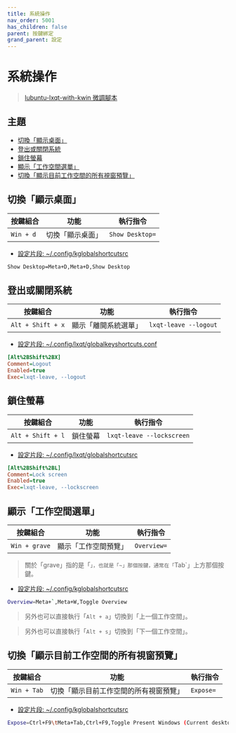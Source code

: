 ```yaml
---
title: 系統操作
nav_order: 5001
has_children: false
parent: 按鍵綁定
grand_parent: 設定
---
```



# 系統操作

> [lubuntu-lxqt-with-kwin 微調腳本](https://github.com/samwhelp/lubuntu-lxqt-with-kwin-adjustment/tree/main/prototype/main/lxqt-config/Main)




## 主題

* [切換「顯示桌面」](#切換顯示桌面)
* [登出或關閉系統](#登出或關閉系統)
* [鎖住螢幕](#鎖住螢幕)
* [顯示「工作空間選單」](#顯示工作空間選單)
* [切換「顯示目前工作空間的所有視窗預覽」](#切換顯示目前工作空間的所有視窗預覽)




## 切換「顯示桌面」

| 按鍵組合           | 功能             | 執行指令             |
| ------------------ | ---------------- | -------------------- |
| `Win + d`          | 切換「顯示桌面」 | `Show Desktop=`      |


* [設定片段: ~/.config/kglobalshortcutsrc](https://github.com/samwhelp/lubuntu-lxqt-with-kwin-adjustment/blob/main/prototype/main/lxqt-config/Main/asset/overlay/etc/skel/.config/kglobalshortcutsrc#L62)

``` sh
Show Desktop=Meta+D,Meta+D,Show Desktop
```




## 登出或關閉系統

| 按鍵組合           | 功能                 | 執行指令             |
| ------------------ | -------------------- | -------------------- |
| `Alt + Shift + x`  | 顯示「離開系統選單」 | `lxqt-leave --logout`    |


* [設定片段: ~/.config/lxqt/globalkeyshortcuts.conf](https://github.com/samwhelp/lubuntu-lxqt-with-kwin-adjustment/blob/main/prototype/main/lxqt-config/Main/asset/overlay/etc/skel/.config/lxqt/globalkeyshortcuts.conf#L6-L8)

``` ini
[Alt%2BShift%2BX]
Comment=Logout
Enabled=true
Exec=lxqt-leave, --logout
```



## 鎖住螢幕

| 按鍵組合           | 功能         | 執行指令              |
| ------------------ | ------------ | --------------------- |
| `Alt + Shift + l`  | 鎖住螢幕     | `lxqt-leave --lockscreen` |


* [設定片段: ~/.config/lxqt/globalshortcutsrc](https://github.com/samwhelp/lubuntu-lxqt-with-kwin-adjustment/blob/main/prototype/main/lxqt-config/Main/asset/overlay/etc/skel/.config/lxqt/globalkeyshortcuts.conf#L235-L238)

``` ini
[Alt%2BShift%2BL]
Comment=Lock screen
Enabled=true
Exec=lxqt-leave, --lockscreen
```



## 顯示「工作空間選單」

| 按鍵組合          | 功能                 | 執行指令             |
| ----------------- | -------------------- | -------------------- |
| `Win + grave`     | 顯示「工作空間預覽」 | `Overview=`   |


> 關於「grave」指的是「`」，也就是「~」那個按鍵，通常在「`Tab`」上方那個按鍵。


* [設定片段: ~/.config/kglobalshortcutsrc](https://github.com/samwhelp/lubuntu-lxqt-with-kwin-adjustment/blob/main/prototype/main/lxqt-config/Main/asset/overlay/etc/skel/.config/kglobalshortcutsrc#L60)

``` sh
Overview=Meta+`,Meta+W,Toggle Overview
```

> 另外也可以直接執行「`Alt + a`」切換到「上一個工作空間」。

> 另外也可以直接執行「`Alt + s`」切換到「下一個工作空間」。




## 切換「顯示目前工作空間的所有視窗預覽」

| 按鍵組合           | 功能                                     | 執行指令             |
| ------------------ | ---------------------------------------- | -------------------- |
| `Win + Tab`        | 切換「顯示目前工作空間的所有視窗預覽」   | `Expose=`            |


* [設定片段: ~/.config/kglobalshortcutsrc](https://github.com/samwhelp/lubuntu-lxqt-with-kwin-adjustment/blob/main/prototype/main/lxqt-config/Main/asset/overlay/etc/skel/.config/kglobalshortcutsrc#L48)

``` sh
Expose=Ctrl+F9\tMeta+Tab,Ctrl+F9,Toggle Present Windows (Current desktop)
```
